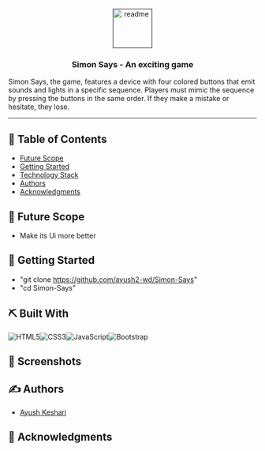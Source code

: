 
<p align="center">
  <a href="" rel="noopener">
 <img width="80" alt="readme" src="https://m.media-amazon.com/images/I/81If2bdi62L.jpg">
</a>
</p>

<h3 align="center"> Simon Says - An exciting game
    <br> 
</h3>


<p>Simon Says, the game, features a device with four colored buttons that emit sounds and lights in a specific sequence. Players must mimic the sequence by pressing the buttons in the same order. If they make a mistake or hesitate, they lose.
</p>

---

## 📝 Table of Contents

- [Future Scope](#future_scope)
- [Getting Started](#getting_started)
- [Technology Stack](#tech_stack)
- [Authors](#authors)
- [Acknowledgments](#acknowledgments)


## 🚀 Future Scope <a name = "future_scope"></a>
- Make its Ui more better



## 🏁 Getting Started <a name = "getting_started"></a>

- "git clone https://github.com/ayush2-wd/Simon-Says"
- "cd Simon-Says" 

## ⛏️ Built With <a name = "tech_stack"></a>

<img alt="HTML5" src="https://img.shields.io/badge/html5-%23E34F26.svg?&style=for-the-badge&logo=html5&logoColor=white"/><img alt="CSS3" src="https://img.shields.io/badge/css3-%231572B6.svg?&style=for-the-badge&logo=css3&logoColor=white"/><img alt="JavaScript" src="https://img.shields.io/badge/javascript-%23323330.svg?&style=for-the-badge&logo=javascript&logoColor=%23F7DF1E"/><img alt="Bootstrap" src="https://img.shields.io/badge/bootstrap-%23563D7C.svg?&style=for-the-badge&logo=bootstrap&logoColor=white"/>


## 🤳 Screenshots <a name = "screenshots"></a>


## ✍️ Authors <a name = "authors"></a>

- [Ayush Keshari](https://github.com/ayush2-wd)


## 🎉 Acknowledgments <a name = "acknowledgments"></a>
